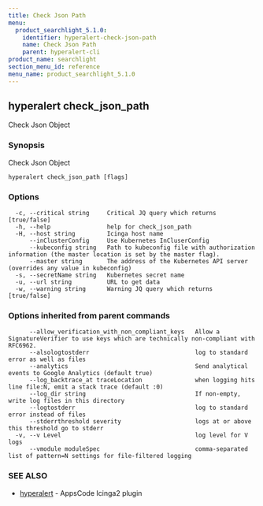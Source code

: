 ```yaml
---
title: Check Json Path
menu:
  product_searchlight_5.1.0:
    identifier: hyperalert-check-json-path
    name: Check Json Path
    parent: hyperalert-cli
product_name: searchlight
section_menu_id: reference
menu_name: product_searchlight_5.1.0
---
```


## hyperalert check_json_path

Check Json Object

### Synopsis

Check Json Object

```
hyperalert check_json_path [flags]
```

### Options

```
  -c, --critical string     Critical JQ query which returns [true/false]
  -h, --help                help for check_json_path
  -H, --host string         Icinga host name
      --inClusterConfig     Use Kubernetes InCluserConfig
      --kubeconfig string   Path to kubeconfig file with authorization information (the master location is set by the master flag).
      --master string       The address of the Kubernetes API server (overrides any value in kubeconfig)
  -s, --secretName string   Kubernetes secret name
  -u, --url string          URL to get data
  -w, --warning string      Warning JQ query which returns [true/false]
```

### Options inherited from parent commands

```
      --allow_verification_with_non_compliant_keys   Allow a SignatureVerifier to use keys which are technically non-compliant with RFC6962.
      --alsologtostderr                              log to standard error as well as files
      --analytics                                    Send analytical events to Google Analytics (default true)
      --log_backtrace_at traceLocation               when logging hits line file:N, emit a stack trace (default :0)
      --log_dir string                               If non-empty, write log files in this directory
      --logtostderr                                  log to standard error instead of files
      --stderrthreshold severity                     logs at or above this threshold go to stderr
  -v, --v Level                                      log level for V logs
      --vmodule moduleSpec                           comma-separated list of pattern=N settings for file-filtered logging
```

### SEE ALSO

* [hyperalert](/products/searchlight/5.1.0/reference/hyperalert/hyperalert)	 - AppsCode Icinga2 plugin


